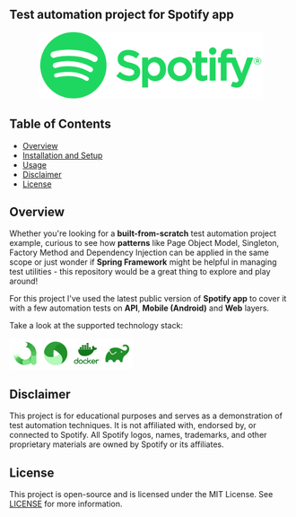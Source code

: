## Test automation project for Spotify app

<p align="center">
  <img src="media/Spotify_Logo_RGB_Green.png" alt="spotify-logo" width="400">
</p>

## Table of Contents
- [Overview](#overview)
- [Installation and Setup](#installation-and-setup)
- [Usage](#usage)
- [Disclaimer](#disclaimer)
- [License](#license)

## Overview
Whether you're looking for a **built-from-scratch** test automation project example, curious to see how **patterns** like Page Object Model, Singleton, Factory Method and Dependency Injection can be applied in the same scope or just wonder if **Spring Framework** might be helpful in managing test utilities - this repository would be a great thing to explore and play around! 

For this project I've used the latest public version of **Spotify app** to cover it with a few automation tests on **API**, **Mobile (Android)** and **Web** layers.

Take a look at the supported technology stack:

<img src="media/icons/allure.png" alt="allure-logo" width="55"><img src="media/icons/appium.png" alt="appium-logo" width="55"><img src="media/icons/docker.png" alt="docker-logo" width="55"><img src="media/icons/gradle.png" alt="gradle-logo" width="55">


## Disclaimer

This project is for educational purposes and serves as a demonstration of test automation techniques. It is not affiliated with, endorsed by, or connected to Spotify. All Spotify logos, names, trademarks, and other proprietary materials are owned by Spotify or its affiliates.

## License

This project is open-source and is licensed under the MIT License. See [LICENSE](./LICENSE) for more information.
